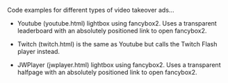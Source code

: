 Code examples for different types of video takeover ads...

- Youtube (youtube.html) lightbox using fancybox2.  Uses a transparent leaderboard with an absolutely positioned link to open fancybox2.

- Twitch (twitch.html) is the same as Youtube but calls the Twitch Flash player instead.

- JWPlayer (jwplayer.html) lightbox using fancybox2.  Uses a transparent halfpage with an absolutely positioned link to open fancybox2.

